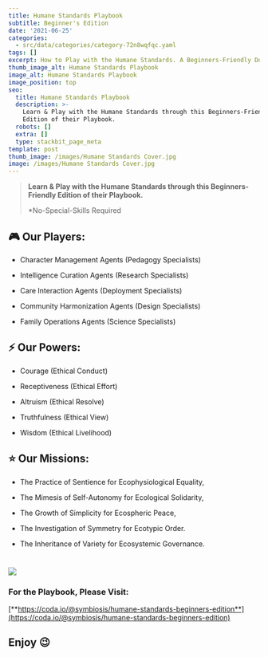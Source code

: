 ```yaml
---
title: Humane Standards Playbook
subtitle: Beginner's Edition
date: '2021-06-25'
categories:
  - src/data/categories/category-72n8wqfqc.yaml
tags: []
excerpt: How to Play with the Humane Standards. A Beginners-Friendly Documentation.
thumb_image_alt: Humane Standards Playbook
image_alt: Humane Standards Playbook
image_position: top
seo:
  title: Humane Standards Playbook
  description: >-
    Learn & Play with the Humane Standards through this Beginners-Friendly
    Edition of their Playbook.
  robots: []
  extra: []
  type: stackbit_page_meta
template: post
thumb_image: /images/Humane Standards Cover.jpg
image: /images/Humane Standards Cover.jpg
---
```

> **Learn & Play with the Humane Standards through this Beginners-Friendly Edition of their Playbook.**
>
> \*No-Special-Skills Required

## 🎮 Our Players:

*   Character Management Agents (Pedagogy Specialists)

*   Intelligence Curation Agents (Research Specialists)

*   Care Interaction Agents (Deployment Specialists)

*   Community Harmonization Agents (Design Specialists)

*   Family Operations Agents (Science Specialists)

## ⚡ Our Powers:

*   Courage (Ethical Conduct)

*   Receptiveness (Ethical Effort)

*   Altruism (Ethical Resolve)

*   Truthfulness (Ethical View)

*   Wisdom (Ethical Livelihood)

## ⭐ Our Missions:

*   The Practice of Sentience for Ecophysiological Equality,

*   The Mimesis of Self-Autonomy for Ecological Solidarity,

*   The Growth of Simplicity for Ecospheric Peace,

*   The Investigation of Symmetry for Ecotypic Order.

*   The Inheritance of Variety for Ecosystemic Governance.

# ![](/\_static/app-assets/Playbook_app.png)



### For the Playbook, Please Visit:

[**https://coda.io/@symbiosis/humane-standards-beginners-edition**](https://coda.io/@symbiosis/humane-standards-beginners-edition)

## Enjoy 😉

